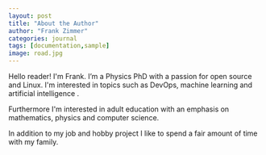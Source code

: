 ```yaml
---
layout: post
title: "About the Author"
author: "Frank Zimmer"
categories: journal
tags: [documentation,sample]
image: road.jpg
---
```


Hello reader! I'm Frank. I’m a Physics PhD with a passion for open source and Linux. I'm interested in topics such as DevOps, machine learning and artificial intelligence .

Furthermore I'm interested in adult education with an emphasis on mathematics, physics and computer science.

In addition to my job and hobby project I like to spend a fair amount of time with my family.